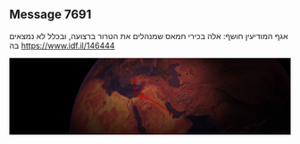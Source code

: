 ## Message 7691

אגף המודיעין חושף:
אלה בכירי חמאס שמנהלים את הטרור ברצועה, ובכלל לא נמצאים בה
https://www.idf.il/146444

![Photo](7691/7691_photo.jpg)
